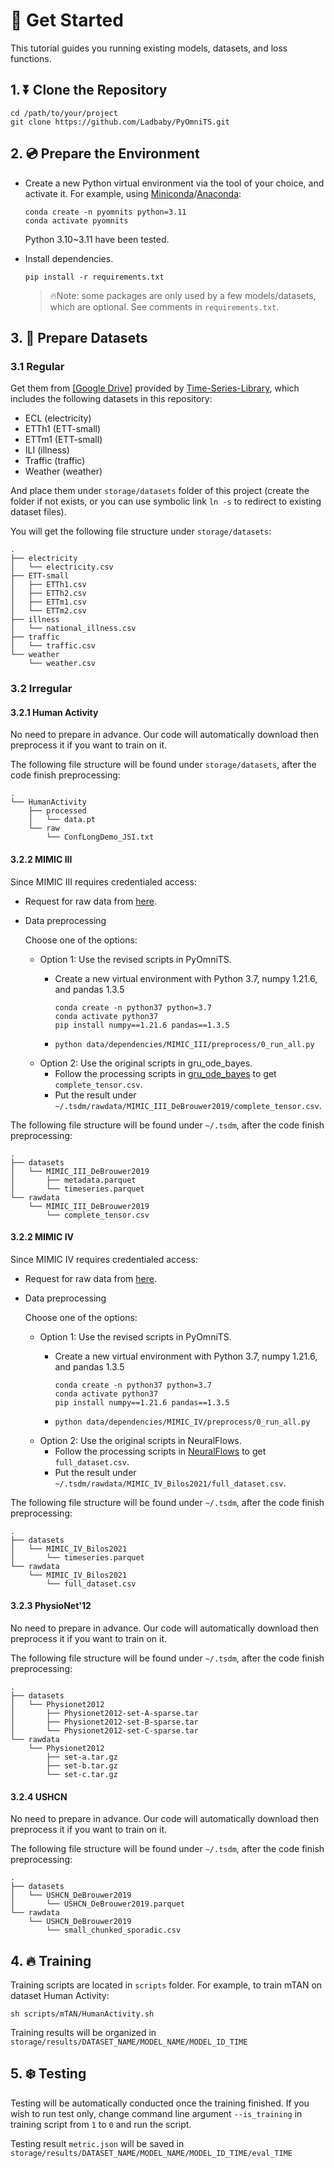 # 🚀 Get Started

This tutorial guides you running existing models, datasets, and loss functions.

## 1. ⏬ Clone the Repository

```shell
cd /path/to/your/project
git clone https://github.com/Ladbaby/PyOmniTS.git
```

## 2. 💿 Prepare the Environment

- Create a new Python virtual environment via the tool of your choice, and activate it. For example, using [Miniconda](https://docs.conda.io/en/latest/miniconda.html)/[Anaconda](https://www.anaconda.com/):

    ```
    conda create -n pyomnits python=3.11
    conda activate pyomnits
    ```
    Python 3.10~3.11 have been tested.

- Install dependencies.

    ```shell
    pip install -r requirements.txt
    ```

    > 🔥Note: some packages are only used by a few models/datasets, which are optional. See comments in `requirements.txt`.

## 3. 💾 Prepare Datasets

### 3.1 Regular

Get them from [[Google Drive]](https://drive.google.com/drive/folders/13Cg1KYOlzM5C7K8gK8NfC-F3EYxkM3D2) provided by [Time-Series-Library](https://github.com/thuml/Time-Series-Library), which includes the following datasets in this repository:

- ECL (electricity)
- ETTh1 (ETT-small)
- ETTm1 (ETT-small)
- ILI (illness)
- Traffic (traffic)
- Weather (weather)

And place them under `storage/datasets` folder of this project (create the folder if not exists, or you can use symbolic link `ln -s` to redirect to existing dataset files).

You will get the following file structure under `storage/datasets`:

```
.
├── electricity
│   └── electricity.csv
├── ETT-small
│   ├── ETTh1.csv
│   ├── ETTh2.csv
│   ├── ETTm1.csv
│   └── ETTm2.csv
├── illness
│   └── national_illness.csv
├── traffic
│   └── traffic.csv
└── weather
    └── weather.csv
```

### 3.2 Irregular

#### 3.2.1 Human Activity

No need to prepare in advance.
Our code will automatically download then preprocess it if you want to train on it.

The following file structure will be found under `storage/datasets`, after the code finish preprocessing:
```
.
└── HumanActivity
    ├── processed
    │   └── data.pt
    └── raw
        └── ConfLongDemo_JSI.txt
```

#### 3.2.2 MIMIC III

Since MIMIC III requires credentialed access:
- Request for raw data from [here](https://physionet.org/content/mimiciii/1.4/).
- Data preprocessing

    Choose one of the options:

    - Option 1: Use the revised scripts in PyOmniTS.
        - Create a new virtual environment with Python 3.7, numpy 1.21.6, and pandas 1.3.5

            ```shell
            conda create -n python37 python=3.7
            conda activate python37
            pip install numpy==1.21.6 pandas==1.3.5
            ```
        - `python data/dependencies/MIMIC_III/preprocess/0_run_all.py`
    - Option 2: Use the original scripts in gru_ode_bayes.
        - Follow the processing scripts in [gru_ode_bayes](https://github.com/edebrouwer/gru_ode_bayes/tree/master/data_preproc/MIMIC) to get `complete_tensor.csv`.
        - Put the result under `~/.tsdm/rawdata/MIMIC_III_DeBrouwer2019/complete_tensor.csv`.

The following file structure will be found under `~/.tsdm`, after the code finish preprocessing:
```
.
├── datasets
│   └── MIMIC_III_DeBrouwer2019
│       ├── metadata.parquet
│       └── timeseries.parquet
└── rawdata
    └── MIMIC_III_DeBrouwer2019
        └── complete_tensor.csv
```


#### 3.2.2 MIMIC IV

Since MIMIC IV requires credentialed access:
- Request for raw data from [here](https://physionet.org/content/mimiciv/1.0/).
- Data preprocessing

    Choose one of the options:

    - Option 1: Use the revised scripts in PyOmniTS.
        - Create a new virtual environment with Python 3.7, numpy 1.21.6, and pandas 1.3.5

            ```shell
            conda create -n python37 python=3.7
            conda activate python37
            pip install numpy==1.21.6 pandas==1.3.5
            ```
        - `python data/dependencies/MIMIC_IV/preprocess/0_run_all.py`
    - Option 2: Use the original scripts in NeuralFlows.
        - Follow the processing scripts in [NeuralFlows](https://github.com/mbilos/neural-flows-experiments/blob/master/nfe/experiments/gru_ode_bayes/data_preproc) to get `full_dataset.csv`.
        - Put the result under `~/.tsdm/rawdata/MIMIC_IV_Bilos2021/full_dataset.csv`.

The following file structure will be found under `~/.tsdm`, after the code finish preprocessing:
```
.
├── datasets
│   └── MIMIC_IV_Bilos2021
│       └── timeseries.parquet
└── rawdata
    └── MIMIC_IV_Bilos2021
        └── full_dataset.csv
```


#### 3.2.3 PhysioNet'12

No need to prepare in advance.
Our code will automatically download then preprocess it if you want to train on it.

The following file structure will be found under `~/.tsdm`, after the code finish preprocessing:
```
.
├── datasets
│   └── Physionet2012
│       ├── Physionet2012-set-A-sparse.tar
│       ├── Physionet2012-set-B-sparse.tar
│       └── Physionet2012-set-C-sparse.tar
└── rawdata
    └── Physionet2012
        ├── set-a.tar.gz
        ├── set-b.tar.gz
        └── set-c.tar.gz
```

#### 3.2.4 USHCN

No need to prepare in advance.
Our code will automatically download then preprocess it if you want to train on it.

The following file structure will be found under `~/.tsdm`, after the code finish preprocessing:
```
.
├── datasets
│   └── USHCN_DeBrouwer2019
│       └── USHCN_DeBrouwer2019.parquet
└── rawdata
    └── USHCN_DeBrouwer2019
        └── small_chunked_sporadic.csv
```

## 4. 🔥 Training

Training scripts are located in `scripts` folder.
For example, to train mTAN on dataset Human Activity:

```shell
sh scripts/mTAN/HumanActivity.sh
```

Training results will be organized in `storage/results/DATASET_NAME/MODEL_NAME/MODEL_ID_TIME`

## 5. ❄️ Testing

Testing will be automatically conducted once the training finished. 
If you wish to run test only, change command line argument `--is_training` in training script from `1` to `0` and run the script.

Testing result `metric.json` will be saved in `storage/results/DATASET_NAME/MODEL_NAME/MODEL_ID_TIME/eval_TIME`
